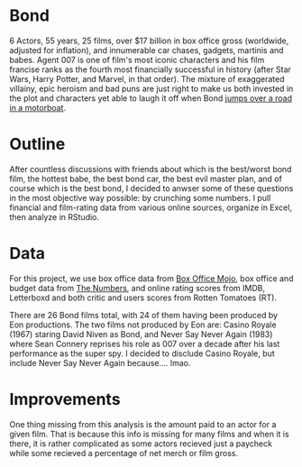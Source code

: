 # Bond

6 Actors, 55 years, 25 films, over $17 billion in box office gross (worldwide, adjusted for inflation), and innumerable car chases, gadgets, martinis and babes. Agent 007 is one of film's most iconic characters and his film francise ranks as the fourth most financially successful in history (after Star Wars, Harry Potter, and Marvel, in that order). The mixture of exaggerated villainy, epic heroism and bad puns are just right to make us both invested in the plot and characters yet able to laugh it off when Bond [jumps over a road in a motorboat](https://youtu.be/cODPt3T0cHE?t=51s).

# Outline
After countless discussions with friends about which is the best/worst bond film, the hottest babe, the best bond car, the best evil master plan, and of course which is the best bond, I decided to anwser some of these questions in the most objective way possible: by crunching some numbers. I pull financial and film-rating data from various online sources, organize in Excel, then analyze in RStudio.

# Data

For this project, we use box office data from [Box Office Mojo](http://www.boxofficemojo.com/franchises/chart/?id=jamesbond.htm), box office and budget data from [The Numbers](http://www.the-numbers.com/movies/franchise/James-Bond#tab=summary), and online rating scores from IMDB, Letterboxd and both critic and users scores from Rotten Tomatoes (RT).

There are 26 Bond films total, with 24 of them having been produced by Eon productions. The two films not produced by Eon are: Casino Royale (1967) staring David Niven as Bond, and Never Say Never Again (1983) where Sean Connery reprises his role as 007 over a decade after his last performance as the super spy. I decided to disclude Casino Royale, but include Never Say Never Again because.... lmao.


# Improvements
One thing missing from this analysis is the amount paid to an actor for a given film. That is because this info is missing for many films and when it is there, it is rather complicated as some actors recieved just a paycheck while some recieved a percentage of net merch or film gross. 
